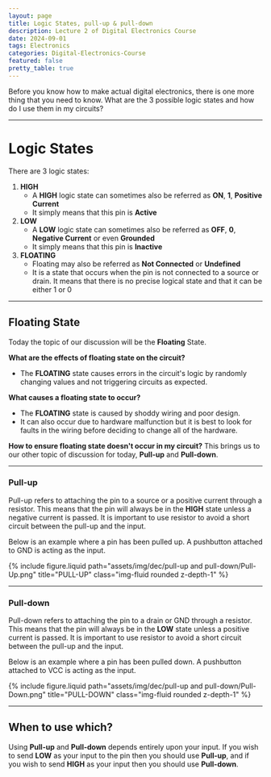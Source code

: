 ```yaml
---
layout: page
title: Logic States, pull-up & pull-down
description: Lecture 2 of Digital Electronics Course
date: 2024-09-01
tags: Electronics
categories: Digital-Electronics-Course
featured: false
pretty_table: true
---
```


<style>
th, td {
  border:1px solid black;
}
</style>

Before you know how to make actual digital electronics, there is one more thing that you need to know. What are the 3 possible logic states and how do I use them in my circuits?

---

# Logic States

There are 3 logic states:

1. **HIGH**
   - A **HIGH** logic state can sometimes also be referred as **ON**, **1**, **Positive Current**
   - It simply means that this pin is **Active**
2. **LOW**
   - A **LOW** logic state can sometimes also be referred as **OFF**, **0**, **Negative Current** or even **Grounded**
   - It simply means that this pin is **Inactive**
3. **FLOATING**
   - Floating may also be referred as **Not Connected** or **Undefined**
   - It is a state that occurs when the pin is not connected to a source or drain. It means that there is no precise logical state and that it can be either 1 or 0

---

## Floating State

Today the topic of our discussion will be the **Floating** State.

**What are the effects of floating state on the circuit?**

- The **FLOATING** state causes errors in the circuit's logic by randomly changing values and not triggering circuits as expected.

**What causes a floating state to occur?**

- The **FLOATING** state is caused by shoddy wiring and poor design.
- It can also occur due to hardware malfunction but it is best to look for faults in the wiring before deciding to change all of the hardware.

**How to ensure floating state doesn't occur in my circuit?**
This brings us to our other topic of discussion for today, **Pull-up** and **Pull-down**.

---

### Pull-up

Pull-up refers to attaching the pin to a source or a positive current through a resistor. This means that the pin will always be in the **HIGH** state unless a negative current is passed. It is important to use resistor to avoid a short circuit between the pull-up and the input.

Below is an example where a pin has been pulled up. A pushbutton attached to GND is acting as the input.

{% include figure.liquid path="assets/img/dec/pull-up and pull-down/Pull-Up.png" title="PULL-UP" class="img-fluid rounded z-depth-1" %}

---

### Pull-down

Pull-down refers to attaching the pin to a drain or GND through a resistor. This means that the pin will always be in the **LOW** state unless a positive current is passed. It is important to use resistor to avoid a short circuit between the pull-up and the input.

Below is an example where a pin has been pulled down. A pushbutton attached to VCC is acting as the input.

{% include figure.liquid path="assets/img/dec/pull-up and pull-down/Pull-Down.png" title="PULL-DOWN" class="img-fluid rounded z-depth-1" %}

---

## When to use which?

Using **Pull-up** and **Pull-down** depends entirely upon your input. If you wish to send **LOW** as your input to the pin then you should use **Pull-up**, and if you wish to send **HIGH** as your input then you should use **Pull-down**.
